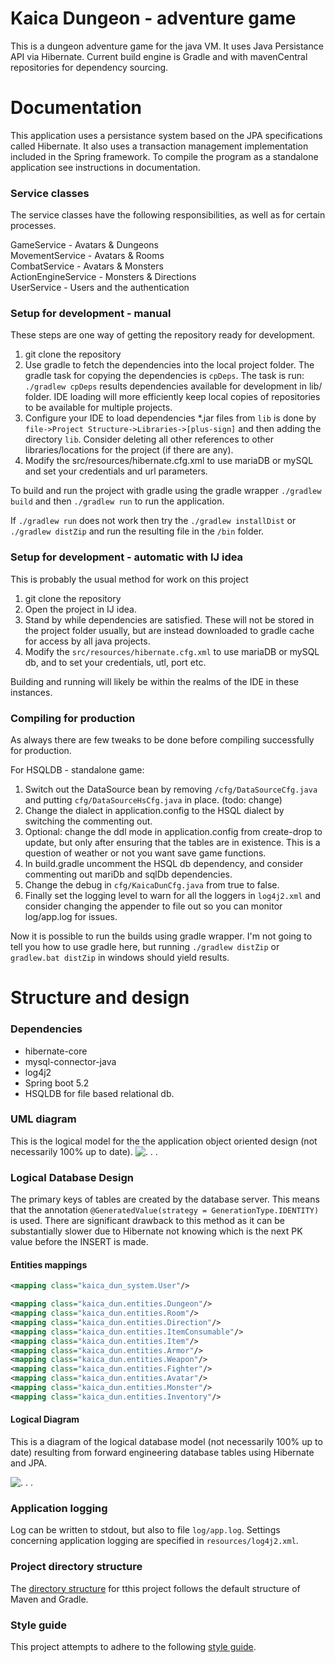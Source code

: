 
# Kaica Dungeon - adventure game
This is a dungeon adventure game for the java VM. It uses Java Persistance API via Hibernate. Current build engine is Gradle and with mavenCentral repositories for dependency sourcing.


# Documentation
This application uses a persistance system based on the JPA specifications called Hibernate. It also uses a transaction management implementation included in the Spring framework. To compile the program as a standalone application see instructions in documentation.


### Service classes
The service classes have the following responsibilities, as well as for certain processes.

GameService - Avatars & Dungeons  
MovementService - Avatars & Rooms  
CombatService - Avatars & Monsters  
ActionEngineService - Monsters & Directions  
UserService - Users and the authentication  


### Setup for development - manual
These steps are one way of getting the repository ready for development.

1. git clone the repository
2. Use gradle to fetch the dependencies into the local project folder. The gradle task for copying the dependencies is `cpDeps`. The task is run: `./gradlew cpDeps` results dependencies available for development in lib/ folder. IDE loading will more efficiently keep local copies of repositories to be available for multiple projects.
3. Configure your IDE to load dependencies *.jar files from `lib` is done by `file->Project Structure->Libraries->[plus-sign]` and then adding the directory `lib`. Consider deleting all other references to other libraries/locations for the project (if there are any).
4. Modify the src/resources/hibernate.cfg.xml to use mariaDB or mySQL and set your credentials and url parameters.

To build and run the project with gradle using the gradle wrapper `./gradlew build` and then `./gradlew run` to run the application.

If `./gradlew run` does not work then try the `./gradlew installDist` or `./gradlew distZip` and run the resulting file in the `/bin` folder.


### Setup for development - automatic with IJ idea
This is probably the usual method for work on this project

1. git clone the repository
2. Open the project in IJ idea.
3. Stand by while dependencies are satisfied. These will not be stored in the project folder usually, but are instead downloaded to gradle cache for access by all java projects.
4. Modify the `src/resources/hibernate.cfg.xml` to use mariaDB or mySQL db, and to set your credentials, utl, port etc.

Building and running will likely be within the realms of the IDE in these instances.


### Compiling for production
As always there are few tweaks to be done before compiling successfully for production.

For HSQLDB - standalone game:

1. Switch out the DataSource bean by removing `/cfg/DataSourceCfg.java` and putting `cfg/DataSourceHsCfg.java` in place. (todo: change)
2. Change the dialect in application.config to the HSQL dialect by switching the commenting out.
3. Optional: change the ddl mode in application.config from create-drop to update, but only after ensuring that the tables are in existence. This is a question of weather or not you want save game functions.
4. In build.gradle uncomment the HSQL db dependency, and consider commenting out mariDb and sqlDb dependencies.
5. Change the debug in `cfg/KaicaDunCfg.java` from true to false. 
6. Finally set the logging level to warn for all the loggers in `log4j2.xml` and consider changing the appender to file out so you can monitor log/app.log for issues. 

Now it is possible to run the builds using gradle wrapper. I'm not going to tell you how to use gradle here, but running `./gradlew distZip` or `gradlew.bat distZip` in windows should yield results.


# Structure and design

### Dependencies
* hibernate-core
* mysql-connector-java
* log4j2
* Spring boot 5.2
* HSQLDB for file based relational db.

### UML diagram
This is the logical model for the the application object oriented design (not necessarily 100% up to date).
![ . . . ](model_uml_app.png)

### Logical Database Design
The primary keys of tables are created by the database server. This means that the annotation `@GeneratedValue(strategy = GenerationType.IDENTITY)` is used. There are significant drawback to this method as it can be substantially slower due to Hibernate not knowing which is the next PK value before the INSERT is made.

#### Entities mappings
```xml
<mapping class="kaica_dun_system.User"/>

<mapping class="kaica_dun.entities.Dungeon"/>
<mapping class="kaica_dun.entities.Room"/>
<mapping class="kaica_dun.entities.Direction"/>
<mapping class="kaica_dun.entities.ItemConsumable"/>
<mapping class="kaica_dun.entities.Item"/>
<mapping class="kaica_dun.entities.Armor"/>
<mapping class="kaica_dun.entities.Weapon"/>
<mapping class="kaica_dun.entities.Fighter"/>
<mapping class="kaica_dun.entities.Avatar"/>
<mapping class="kaica_dun.entities.Monster"/>
<mapping class="kaica_dun.entities.Inventory"/>
```
        
#### Logical Diagram
This is a diagram of the logical database model (not necessarily 100% up to date) resulting from forward engineering database tables using Hibernate and JPA.

![ . . . ](model_db_logical.png)


### Application logging
Log can be written to stdout, but also to file `log/app.log`. Settings concerning application logging are specified in `resources/log4j2.xml`.


### Project directory structure
The [directory structure](https://maven.apache.org/guides/introduction/introduction-to-the-standard-directory-layout.html) for tthis project follows the default structure of Maven and Gradle.


### Style guide
This project attempts to adhere to the following [style guide](https://github.com/weleoka/myJavaStyleGuide).  


